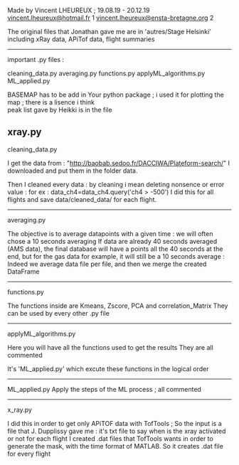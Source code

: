 Made by Vincent LHEUREUX ; 19.08.19 - 20.12.19 
vincent.lheureux@hotmail.fr 1
vincent.lheureux@ensta-bretagne.org 2



The original files that Jonathan gave me are in 'autres/Stage Helsinki' including xRay data, APiTof data, flight summaries


--------------------------------------------
important .py files : 

cleaning_data.py
averaging.py 
functions.py
applyML_algorithms.py 
ML_applied.py 

BASEMAP has to be add in Your python package ; i used it for plotting the map ; there is a lisence i think   
peak list gave by Heikki is in the file 

xray.py
--------------------------------------------

cleaning_data.py

I get the data from : "http://baobab.sedoo.fr/DACCIWA/Plateform-search/" 
I downloaded and put them in the folder data. 

Then I cleaned every data : by cleaning i mean deleting nonsence or error value : 
	for ex : data_ch4=data_ch4.query('ch4 > -500') 
I did this for all flights and save data/cleaned_data/ for each flight. 

- - - - - - - - - - - - - - - - - - - - - - - -

averaging.py 

The objective is to average datapoints with a given time : 
we will often chose a 10 seconds averaging
If data are already 40 seconds averaged (AMS data), the final database will have a points all the 40 seconds at the end, but for the gas data for example, it will still be a 10 seconds average : 
Indeed we average data file per file, and then we merge the created DataFrame

- - - - - - - - - - - - - - - - - - - - - - - -

functions.py 

The functions inside are Kmeans, Zscore, PCA and correlation_Matrix 
They can be used by every other .py file

- - - - - - - - - - - - - - - - - - - - - - - -

applyML_algorithms.py 

Here you will have all the functions used to get the results
They are all commented

It's 'ML_applied.py' which excute these functions in the logical order

- - - - - - - - - - - - - - - - - - - - - - - -

ML_applied.py 
Apply the steps of the ML process ; all commented

- - - - - - - - - - - - - - - - - - - - - - - -

x_ray.py 

I did this in order to get only APiTOF data with TofTools ; So the input is a file that J. Dupplissy gave me : it's txt file to say when is the xray activated or not for each flight
I created .dat files that TofTools wants in order to generate the mask, with the time format of MATLAB. 
So it creates .dat file for every flight  
